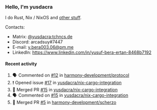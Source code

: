 ### Hello, I'm yusdacra

I do Rust, Nix / NixOS and [other stuff](https://yusdacra.gitlab.io/about).

Contacts:
- Matrix: [@yusdacra:tchncs.de](https://matrix.to/#/@yusdacra:tchncs.de)
- Discord: arcadsuy#7447
- E-mail: y.bera003.06@pm.me
- LinkedIn: https://www.linkedin.com/in/yusuf-bera-ertan-8468b7192

#### Recent activity

<!--START_SECTION:activity-->
1. 🗣 Commented on [#12](https://github.com/harmony-development/protocol/issues/12) in [harmony-development/protocol](https://github.com/harmony-development/protocol)
2. ❗️ Opened issue [#17](https://github.com/yusdacra/nix-cargo-integration/issues/17) in [yusdacra/nix-cargo-integration](https://github.com/yusdacra/nix-cargo-integration)
3. 🎉 Merged PR [#15](https://github.com/yusdacra/nix-cargo-integration/pull/15) in [yusdacra/nix-cargo-integration](https://github.com/yusdacra/nix-cargo-integration)
4. 🗣 Commented on [#15](https://github.com/yusdacra/nix-cargo-integration/issues/15) in [yusdacra/nix-cargo-integration](https://github.com/yusdacra/nix-cargo-integration)
5. 🎉 Merged PR [#5](https://github.com/harmony-development/scherzo/pull/5) in [harmony-development/scherzo](https://github.com/harmony-development/scherzo)
<!--END_SECTION:activity-->
